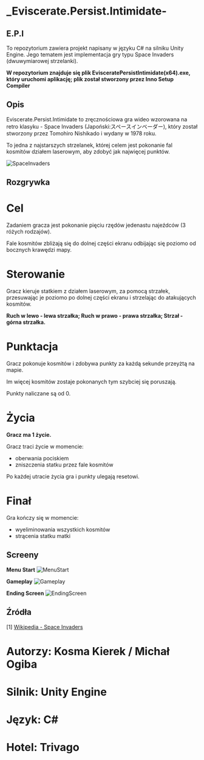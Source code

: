 # **_Eviscerate.Persist.Intimidate-**
## E.P.I

To repozytorium zawiera projekt napisany w języku C# na silniku Unity Engine. Jego tematem jest implementacja gry typu Space Invaders (dwuwymiarowej strzelanki). 

**W repozytorium znajduje się plik EvisceratePersistIntimidate(x64).exe, który uruchomi aplikację; plik został stworzony przez Inno Setup Compiler**

## Opis

Eviscerate.Persist.Intimidate to zręcznościowa gra wideo wzorowana na retro klasyku - Space Invaders (Japoński:スペースインベーダー), który został stworzony przez Tomohiro Nishikado i wydany w 1978 roku. 

To jedna z najstarszych strzelanek, której celem jest pokonanie fal kosmitów działem laserowym, aby zdobyć jak najwięcej punktów.

![SpaceInvaders](https://upload.wikimedia.org/wikipedia/en/2/20/SpaceInvaders-Gameplay.gif)

## Rozgrywka

# Cel

Zadaniem gracza jest pokonanie pięciu rzędów jedenastu najeźdców (3 różych rodzajów). 

Fale kosmitów zbliżają się do dolnej części ekranu odbijając się poziomo od bocznych krawędzi mapy.

# Sterowanie

Gracz kieruje statkiem z działem laserowym, za pomocą strzałek, przesuwając je poziomo po dolnej części ekranu i strzelając do atakujących kosmitów. 

**Ruch w lewo - lewa strzałka; Ruch w prawo - prawa strzałka; Strzał - górna strzałka.**

# Punktacja

Gracz pokonuje kosmitów i zdobywa punkty za każdą sekunde przeyżtą na mapie. 

Im więcej kosmitów zostaje pokonanych tym szybciej się poruszają.

Punkty naliczane są od 0.

# Życia 

**Gracz ma 1 życie.**

Gracz traci życie w momencie:

- oberwania pociskiem
- zniszczenia statku przez fale kosmitów

Po każdej utracie życia gra i punkty ulegają resetowi.

# Finał

Gra kończy się w momencie:

- wyeliminowania wszystkich kosmitów
- strącenia statku matki

## Screeny 

**Menu Start**
![MenuStart](https://imgur.com/YHAuN1X)

**Gameplay**
![Gameplay](https://imgur.com/nFMR2Lw)

**Ending Screen**
![EndingScreen](https://imgur.com/JReyive)

## Źródła

[1] [Wikipedia - Space Invaders](https://en.wikipedia.org/wiki/Space_Invaders)

# Autorzy: Kosma Kierek / Michał Ogiba
# Silnik: Unity Engine
# Język: C#
# Hotel: Trivago